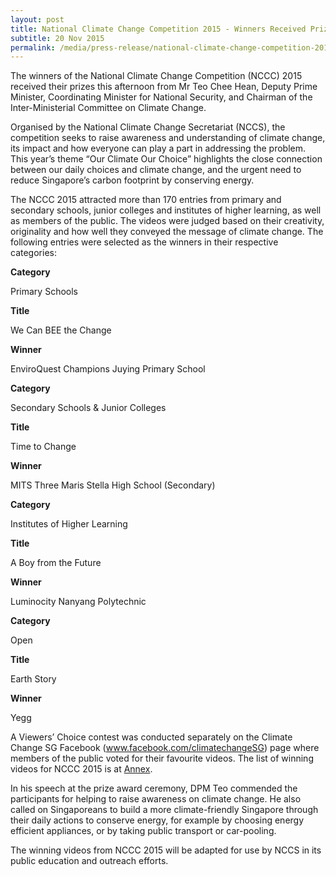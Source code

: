 ```yaml
---
layout: post
title: National Climate Change Competition 2015 - Winners Received Prizes from Deputy Prime Minister Teo Chee Hean
subtitle: 20 Nov 2015
permalink: /media/press-release/national-climate-change-competition-2015-winners-received-prizes-from-dpm-teo-chee-hean/
---
```


The winners of the National Climate Change Competition (NCCC) 2015 received their prizes this afternoon from Mr Teo Chee Hean, Deputy Prime Minister, Coordinating Minister for National Security, and Chairman of the Inter-Ministerial Committee on Climate Change.

Organised by the National Climate Change Secretariat (NCCS), the competition seeks to raise awareness and understanding of climate change, its impact and how everyone can play a part in addressing the problem.  This year’s theme “Our Climate Our Choice” highlights the close connection between our daily choices and climate change, and the urgent need to reduce Singapore’s carbon footprint by conserving energy.

The NCCC 2015 attracted more than 170 entries from primary and secondary schools, junior colleges and institutes of higher learning, as well as members of the public. The videos were judged based on their creativity, originality and how well they conveyed the message of climate change. The following entries were selected as the winners in their respective categories:

**Category**

Primary Schools

**Title**

We Can BEE the Change

**Winner**

EnviroQuest Champions Juying Primary School



**Category**

Secondary Schools & Junior Colleges

**Title**

Time to Change

**Winner**

MITS Three Maris Stella High School (Secondary)



**Category**

Institutes of Higher Learning

**Title**

A Boy from the Future

**Winner**

Luminocity Nanyang Polytechnic


**Category**

Open

**Title**

Earth Story

**Winner**

Yegg


A Viewers’ Choice contest was conducted separately on the Climate Change SG Facebook ([<a href="https://www.facebook.com/ClimateChangeSG/" target="_blank">www.facebook.com/climatechangeSG</a>](https://www.facebook.com/ClimateChangeSG/)) page where members of the public voted for their favourite videos. The list of winning videos for NCCC 2015 is at [<a href="/files/docs/default-source/news-documents/annex---winners-of-nccc-2015.pdf" target="_blank">Annex</a>](/files/docs/default-source/news-documents/annex---winners-of-nccc-2015.pdf).

In his speech at the prize award ceremony, DPM Teo commended the participants for helping to raise awareness on climate change.  He also called on Singaporeans to build a more climate-friendly Singapore through their daily actions to conserve energy, for example by choosing energy efficient appliances, or by taking public transport or car-pooling.  

The winning videos from NCCC 2015 will be adapted for use by NCCS in its public education and outreach efforts.  
